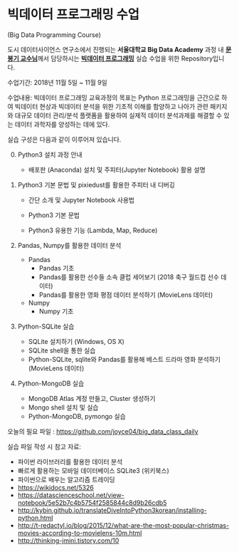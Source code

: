 # 빅데이터 프로그래밍 수업

(Big Data Programming Course)



도시 데이터사이언스 연구소에서 진행되는 **서울대학교 Big Data Academy** 과정 내 [**문봉기 교수님**](http://dbs.snu.ac.kr/)께서 담당하시는 [**빅데이터 프로그래밍**](http://udsl.snu.ac.kr/s2/s2_1.php) 실습 수업을 위한 Repository입니다.

수업기간: 2018년 11월 5일 ~ 11월 9일

수업내용: 빅데이터 프로그래밍 교육과정의 목표는 Python 프로그래밍을 근간으로 하여 빅데이터 현상과 빅데이터 분석을 위한 기초적 이해를 함양하고 나아가 관련 패키지와 대규모 데이터 관리/분석 플랫폼을 활용하여 실제적 데이터 분석과제를 해결할 수 있는 데이터 과학자를 양성하는 데에 있다.

실습 구성은 다음과 같이 이루어져 있습니다.

0. Python3 설치 과정 안내

      - 배포판 (Anaconda) 설치 및 주피터(Jupyter Notebook) 활용 설명

1. Python3 기본 문법 및 pixiedust를 활용한 주피터 내 디버깅

   - 간단 소개 및 Jupyter Notebook 사용법

   - Python3 기본 문법
   - Python3 유용한 기능 (Lambda, Map, Reduce)

2. Pandas, Numpy를 활용한 데이터 분석

   - Pandas
     - Pandas 기초
     - Pandas를 활용한 선수들 소속 클럽 세어보기 (2018 축구 월드컵 선수 데이터)
     - Pandas를 활용한 영화 평점 데이터 분석하기 (MovieLens 데이터)
   - Numpy
     - Numpy 기초

3. Python-SQLite 실습

   - SQLite 설치하기 (Windows, OS X)
   - SQLite shell을 통한 실습
   - Python-SQLite, sqlite와 Pandas를 활용해 베스트 드라마 영화 분석하기 (MovieLens 데이터)

4. Python-MongoDB 실습

   - MongoDB Atlas 계정 만들고, Cluster 생성하기
   - Mongo shell 설치 및 실습
   - Python-MongoDB, pymongo 실습





오늘의 필요 파일 : https://github.com/joyce04/big_data_class_daily

실습 파일 작성 시 참고 자료:

- 파이썬 라이브러리를 활용한 데이터 분석
- 빠르게 활용하는 모바일 데이터베이스 SQLite3 (위키북스)
- 파이썬으로 배우는 알고리즘 트레이딩
- https://wikidocs.net/5326 
- https://datascienceschool.net/view-notebook/5e52b7c4b5754f2585844c8d9b26cdb5
- http://kybin.github.io/translateDiveIntoPython3korean/installing-python.html
- http://t-redactyl.io/blog/2015/12/what-are-the-most-popular-christmas-movies-according-to-movielens-10m.html
- http://thinking-jmini.tistory.com/10